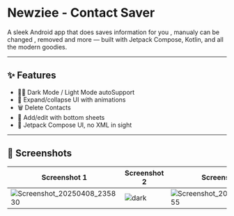# Newziee - Contact Saver

A sleek Android app that does saves information for you , manualy can be changed , removed and more — built with Jetpack Compose, Kotlin, and all the modern goodies.

---

## ✨ Features

- 🐱‍👤 Dark Mode / Light Mode autoSupport
- 🎨 Expand/collapse UI with animations
- 🗑️ Delete Contacts
- 📝 Add/edit with bottom sheets
- 🌈 Jetpack Compose UI, no XML in sight

---

## 📸 Screenshots

| Screenshot 1 | Screenshot 2 | Screenshot 3 | Screenshot 4 | Screenshot 5 | Screenshot 6 | Screenshot 7 |
|--------------|--------------|--------------|--------------|--------------|--------------|--------------|
![Screenshot_20250408_235830](https://github.com/user-attachments/assets/5c27bfee-02f9-4a20-b637-bf111254a110) | ![dark](https://github.com/user-attachments/assets/d47161e0-215f-45ed-9d54-29cd339c20d2) | ![Screenshot_20250408_235955](https://github.com/user-attachments/assets/02ad448e-ba6c-4248-9e09-9f385e8edc48) | ![Screenshot_20250409_000018](https://github.com/user-attachments/assets/1e11e77b-4c71-4d7b-93e5-31f44d59b825) | ![Screenshot_20250409_000029](https://github.com/user-attachments/assets/71341278-6272-4cff-8bd9-17dd6ad0c6fe) | ![Screenshot_20250409_000303](https://github.com/user-attachments/assets/288cac6c-617f-433b-84e1-6a44511ddad7) | ![Screenshot_20250409_000330](https://github.com/user-attachments/assets/e53a1c6c-ce43-4ebb-aa87-90d2a6709bd1) |






